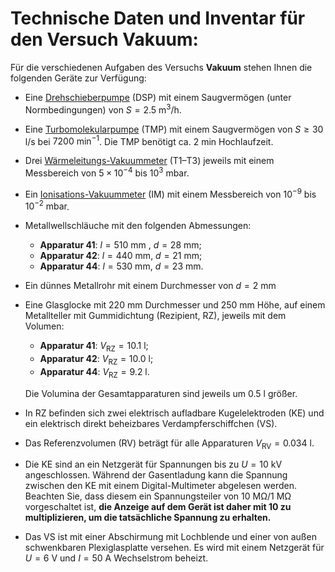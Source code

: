 # Technische Daten und Inventar für den Versuch Vakuum:

Für die verschiedenen Aufgaben des Versuchs **Vakuum** stehen Ihnen die folgenden Geräte zur Verfügung: 

- Eine [Drehschieberpumpe](https://de.wikipedia.org/wiki/Drehschieberpumpe) (DSP) mit einem Saugvermögen (unter Normbedingungen) von $S=2.5\ \mathrm{m^{3}/h}$. 

- Eine [Turbomolekularpumpe](https://de.wikipedia.org/wiki/Turbomolekularpumpe) (TMP) mit einem Saugvermögen von $S\geq30\,\mathrm{l/s}$ bei $7200\ \mathrm{min}^{-1}$. Die TMP benötigt ca. $2\ \mathrm{min}$ Hochlaufzeit.

- Drei [Wärmeleitungs-Vakuummeter](https://de.wikipedia.org/wiki/Pirani-Vakuummeter) (T1–T3) jeweils mit einem Messbereich von $5\times10^{-4}$ bis $10^{3}\ \mathrm{mbar}$. 

- Ein [Ionisations-Vakuummeter](https://de.wikipedia.org/wiki/Ionisations-Vakuummeter) (IM) mit einem Messbereich von $10^{-9}$ bis $10^{-2}\ \mathrm{mbar}$. 

- Metallwellschläuche mit den folgenden Abmessungen: 

  - **Apparatur 41**: $l=510\ \mathrm{mm}$ , $d=28\ \mathrm{mm}$; 
  - **Apparatur 42**: $l=440\ \mathrm{mm}$, $d=21\ \mathrm{mm}$; 
  - **Apparatur 44**: $l=530\ \mathrm{mm}$, $d=23\ \mathrm{mm}$.

- Ein dünnes Metallrohr mit einem Durchmesser von $d=2\ \mathrm{mm}$

- Eine Glasglocke mit $220\ \mathrm{mm}$ Durchmesser und $250\ \mathrm{mm}$ Höhe, auf einem Metallteller mit Gummidichtung (Rezipient, RZ), jeweils mit dem Volumen:

  - **Apparatur 41**: $V_{\mathrm{RZ}} = 10.1\ \mathrm{l}$;
  - **Apparatur 42**: $V_{\mathrm{RZ}} = 10.0\ \mathrm{l}$;
  - **Apparatur 44**: $V_{\mathrm{RZ}} = 9.2\ \mathrm{l}$.

  Die Volumina der Gesamtapparaturen sind jeweils um $0.5\ \mathrm{l}$ größer. 

- In RZ befinden sich zwei elektrisch aufladbare Kugelelektroden (KE) und ein elektrisch direkt beheizbares Verdampferschiffchen (VS).

- Das Referenzvolumen (RV) beträgt für alle Apparaturen $V_{\mathrm{RV}}=0.034\ \mathrm{l}$.

- Die KE sind an ein Netzgerät für Spannungen bis zu $U=10\ \mathrm{kV}$ angeschlossen. Während der Gasentladung kann die Spannung zwischen den KE mit einem Digital-Multimeter abgelesen werden. Beachten Sie, dass diesem ein Spannungsteiler von $10\ \mathrm{M\Omega}/1\ \mathrm{M\Omega}$ vorgeschaltet ist, **die Anzeige auf dem Gerät ist daher mit 10 zu multiplizieren, um die tatsächliche Spannung zu erhalten.**  

- Das VS ist mit einer Abschirmung mit Lochblende und einer von außen schwenkbaren Plexiglasplatte versehen. Es wird mit einem Netzgerät für $U=6\ \mathrm{V}$ und $I=50\ \mathrm{A}$ Wechselstrom beheizt. 
